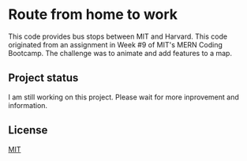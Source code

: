 # Route from home to work

This code provides bus stops between MIT and Harvard. This code originated from an assignment in Week #9 of MIT's MERN Coding Bootcamp. The challenge was to animate and add features to a map.

## Project status

I am still working on this project. Please wait for more inprovement and information.

## License

[MIT](https://choosealicense.com/licenses/mit/)
